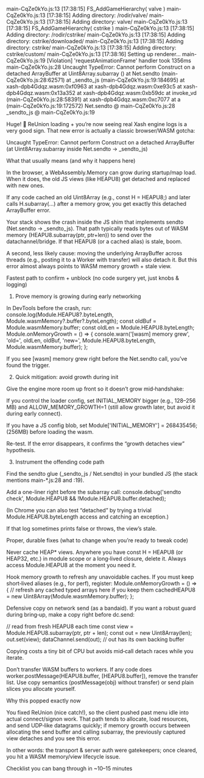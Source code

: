 
main-CqZe0kYo.js:13 [17:38:15] FS_AddGameHierarchy( valve )
main-CqZe0kYo.js:13 [17:38:15] Adding directory: /rodir/valve/
main-CqZe0kYo.js:13 [17:38:15] Adding directory: valve/
main-CqZe0kYo.js:13 [17:38:15] FS_AddGameHierarchy( cstrike )
main-CqZe0kYo.js:13 [17:38:15] Adding directory: /rodir/cstrike/
main-CqZe0kYo.js:13 [17:38:15] Adding directory: cstrike/downloaded/
main-CqZe0kYo.js:13 [17:38:15] Adding directory: cstrike/
main-CqZe0kYo.js:13 [17:38:15] Adding directory: cstrike/custom/
main-CqZe0kYo.js:13 [17:38:16] Setting up renderer...
main-CqZe0kYo.js:19 [Violation] 'requestAnimationFrame' handler took 1356ms
main-CqZe0kYo.js:28 Uncaught TypeError: Cannot perform Construct on a detached ArrayBuffer
    at Uint8Array.subarray (<anonymous>)
    at Net.sendto (main-CqZe0kYo.js:28:62571)
    at _sendto_js (main-CqZe0kYo.js:19:184695)
    at xash-dpb4Gdqz.wasm:0xf0963
    at xash-dpb4Gdqz.wasm:0xe93c5
    at xash-dpb4Gdqz.wasm:0x13a352
    at xash-dpb4Gdqz.wasm:0xb59dc
    at invoke_vd (main-CqZe0kYo.js:28:58391)
    at xash-dpb4Gdqz.wasm:0xc7077
    at a (main-CqZe0kYo.js:19:172572)
Net.sendto @ main-CqZe0kYo.js:28
_sendto_js @ main-CqZe0kYo.js:19



Huge! 🎉 ReUnion loading + you’re now seeing real Xash engine logs is a very good sign. That new error is actually a classic browser/WASM gotcha:

Uncaught TypeError: Cannot perform Construct on a detached ArrayBuffer (at Uint8Array.subarray inside Net.sendto → _sendto_js)

What that usually means (and why it happens here)

In the browser, a WebAssembly.Memory can grow during startup/map load. When it does, the old JS views (like HEAPU8) get detached and replaced with new ones.

If any code cached an old Uint8Array (e.g., const H = HEAPU8;) and later calls H.subarray(...) after a memory grow, you get exactly this detached ArrayBuffer error.

Your stack shows the crash inside the JS shim that implements sendto (Net.sendto → _sendto_js). That path typically reads bytes out of WASM memory (HEAPU8.subarray(ptr, ptr+len)) to send over the datachannel/bridge. If that HEAPU8 (or a cached alias) is stale, boom.

A second, less likely cause: moving the underlying ArrayBuffer across threads (e.g., posting it to a Worker with transfer) will also detach it. But this error almost always points to WASM memory growth + stale view.

Fastest path to confirm + unblock (no code surgery yet, just knobs & logging)
1) Prove memory is growing during early networking

In DevTools before the crash, run:
console.log(Module.HEAPU8?.byteLength, Module.wasmMemory?.buffer?.byteLength);
const oldBuf = Module.wasmMemory.buffer;
const oldLen = Module.HEAPU8.byteLength;
Module.onMemoryGrowth = () => {
  console.warn('[wasm] memory grew',
    'old=', oldLen, oldBuf,
    'new=', Module.HEAPU8.byteLength, Module.wasmMemory.buffer);
};


If you see [wasm] memory grew right before the Net.sendto call, you’ve found the trigger.

2) Quick mitigation: avoid growth during init

Give the engine more room up front so it doesn’t grow mid‑handshake:

If you control the loader config, set INITIAL_MEMORY bigger (e.g., 128–256 MB) and ALLOW_MEMORY_GROWTH=1 (still allow growth later, but avoid it during early connect).

If you have a JS config blob, set Module['INITIAL_MEMORY'] = 268435456; (256MB) before loading the wasm.

Re-test. If the error disappears, it confirms the “growth detaches view” hypothesis.

3) Instrument the offending code path

Find the sendto glue (_sendto_js / Net.sendto) in your bundled JS (the stack mentions main-*.js:28 and :19).

Add a one-liner right before the subarray call:
console.debug('sendto check', Module.HEAPU8 && !Module.HEAPU8.buffer.detached);

(In Chrome you can also test “detached” by trying a trivial Module.HEAPU8.byteLength access and catching an exception.)

If that log sometimes prints false or throws, the view’s stale.

Proper, durable fixes (what to change when you’re ready to tweak code)

Never cache HEAP* views.
Anywhere you have const H = HEAPU8 (or HEAP32, etc.) in module scope or a long‑lived closure, delete it. Always access Module.HEAPU8 at the moment you need it.

Hook memory growth to refresh any unavoidable caches.
If you must keep short‑lived aliases (e.g., for perf), register:
Module.onMemoryGrowth = () => {
  // refresh any cached typed arrays here if you keep them
  cachedHEAPU8 = new Uint8Array(Module.wasmMemory.buffer);
};

Defensive copy on network send (as a bandaid).
If you want a robust guard during bring‑up, make a copy right before dc.send:

// read from fresh HEAPU8 each time
const view = Module.HEAPU8.subarray(ptr, ptr + len);
const out  = new Uint8Array(len);
out.set(view);
dataChannel.send(out); // out has its own backing buffer


Copying costs a tiny bit of CPU but avoids mid‑call detach races while you iterate.

Don’t transfer WASM buffers to workers.
If any code does worker.postMessage(HEAPU8.buffer, [HEAPU8.buffer]), remove the transfer list. Use copy semantics (postMessage(obj) without transfer) or send plain slices you allocate yourself.

Why this popped exactly now

You fixed ReUnion (nice catch!), so the client pushed past menu idle into actual connect/signon work. That path tends to allocate, load resources, and send UDP‑like datagrams quickly; if memory growth occurs between allocating the send buffer and calling subarray, the previously captured view detaches and you see this error.

In other words: the transport & server auth were gatekeepers; once cleared, you hit a WASM memory/view lifecycle issue.

Checklist you can bang through in ~10–15 minutes

